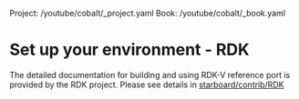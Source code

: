 Project: /youtube/cobalt/_project.yaml
Book: /youtube/cobalt/_book.yaml

# Set up your environment - RDK

The detailed documentation for building and using RDK-V reference port is
provided by the RDK project. Please see details in
[starboard/contrib/RDK](starboard/contrib/RDK/)
